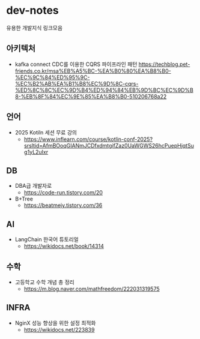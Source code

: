 # dev-notes
유용한 개발지식 링크모음

## 아키텍처
* kafka connect CDC를 이용한 CQRS 파이프라인 패턴
https://techblog.pet-friends.co.kr/msa%EB%A5%BC-%EA%B0%80%EA%B8%B0-%EC%9C%84%ED%95%9C-%EC%B2%AB%EA%B1%B8%EC%9D%8C-cqrs-%ED%8C%8C%EC%9D%B4%ED%94%84%EB%9D%BC%EC%9D%B8-%EB%8F%84%EC%9E%85%EA%B8%B0-510206768a22

## 언어
* 2025 Kotiln 세션 무료 강의
  * https://www.inflearn.com/course/kotlin-conf-2025?srsltid=AfmBOoqGIANmJCDfxdmtgifZaz0UaWGWS26hcPuepHjqtSug1yL2uIxr

## DB
* DBA급 개발자로
  * https://code-run.tistory.com/20
* B+Tree
  * https://beatmejy.tistory.com/36

## AI
* LangChain 한국어 튜토리얼
  * https://wikidocs.net/book/14314


## 수학
* 고등학교 수학 개념 총 정리
  * https://m.blog.naver.com/mathfreedom/222031319575
 
 
## INFRA
* NginX 성능 향상을 위한 설정 최적화
  * https://wikidocs.net/223839

